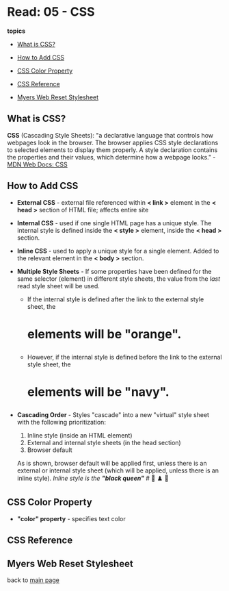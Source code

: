 # Read: 05 - CSS
**topics**
* [What is CSS?](https://developer.mozilla.org/en-US/docs/Learn/CSS/First_steps/What_is_CSS)

* [How to Add CSS](https://www.w3schools.com/css/css_howto.asp)

* [CSS Color Property](https://www.w3schools.com/cssref/pr_text_color.asp)

* [CSS Reference](https://developer.mozilla.org/en-US/docs/Web/CSS/Reference)

* [Myers Web Reset Stylesheet](https://meyerweb.com/eric/tools/css/reset/)

## What is CSS?

 **CSS** (Cascading Style Sheets): "a declarative language that controls how webpages look in the browser. The browser applies CSS style declarations to selected elements to display them properly. A style declaration contains the properties and their values, which determine how a webpage looks."
    - [MDN Web Docs: CSS](https://developer.mozilla.org/en-US/docs/Glossary/CSS)

## How to Add CSS

* **External CSS** - external file referenced within **< link >** element in the **< head >** section of HTML file; affects entire site

* **Internal CSS** - used if one single HTML page has a unique style. The internal style is defined inside the **< style >** element, inside the **< head >** section.

* **Inline CSS** - used to apply a unique style for a single element. Added to the relevant element in the **< body >** section.

* **Multiple Style Sheets** - If some properties have been defined for the same selector (element) in different style sheets, the value from the *last* read style sheet will be used.
  * If the internal style is defined after the link to the external style sheet, the <h1> elements will be "orange".

  * However, if the internal style is defined before the link to the external style sheet, the <h1> elements will be "navy".

* **Cascading Order** - Styles "cascade" into a new "virtual" style sheet with the following prioritization:
  1. Inline style (inside an HTML element)
  2. External and internal style sheets (in the head section)
  3. Browser default

  As is shown, browser default will be applied first, unless there is an external or internal style sheet (which will be applied, unless there is an inline style).
  *Inline style is the __"black queen"__* # :princess: :chess_pawn: :crown:

## CSS Color Property

* **"color" property** - specifies text color


## CSS Reference

## Myers Web Reset Stylesheet

back to [main page](README.md)